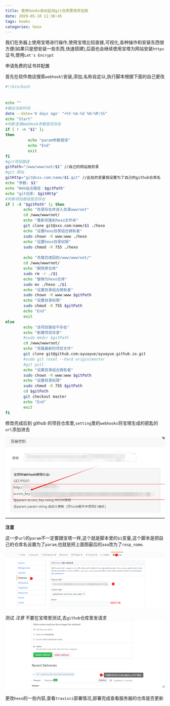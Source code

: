 ```yaml
---
title: 使用hooks自动监测git仓库更改并拉取
date: 2020-05-10 11:38:45
tags: hooks
categories: heox
---
```


 我们在务器上使用宝塔进行操作,使用宝塔比较直接,可视化,各种操作和安装东西很方便(如果只是想安装一些东西,快速搭建),后面也会继续使用宝塔为网站安装`https`证书,使用`Let's Encrypt`

申请免费的证书并配置

<!--more-->

首先在软件商店搜索`webhookl`安装,添加,名称自定以,执行脚本根据下面的自己更改

```sh
#!/bin/bash
 

echo ""
#输出当前时间
date --date='0 days ago' "+%Y-%m-%d %H:%M:%S"
echo "Start"
#判断宝塔WebHook参数是否存在
if [ ! -n "$1" ];
then 
          echo "param参数错误"
          echo "End"
          exit
fi
#git项目路径
gitPath="/www/wwwroot/$1" //自己的网站根目录
#git 网址
gitHttp="git@xxx.com:name/$1.git" //此处的变量我设置为了自己的github仓库名
echo "参数: $1"
echo "Web站点路径：$gitPath"
echo "git仓库: $gitHttp"
#判断项目路径是否存在
if [ -d "$gitPath" ]; then
		echo "目录存在并进入目录wwwroot"
		cd /www/wwwroot/
		echo "重新克隆到hexo文件夹"
		git clone git@xxx.com:name/$1 ./hexo
		echo "设置hexo目录组合拥有者"
		sudo chown -R www:www ./hexo
		echo "设置hexo目录权限"
		sudo chmod -R 755 ./hexo
		
		echo "克隆完成回到/www/wwwroot/"
		cd /www/wwwroot/
		echo "删除原仓库"
        sudo rm -r ./$1
		echo "替换为hexo仓库"
		sudo mv ./hexo ./$1
		echo "设置目录组合拥有者"
        sudo chown -R www:www $gitPath
        echo "设置目录权限"
		sudo chmod -R 755 $gitPath
        echo "End"
        exit
else
        echo "该项目路径不存在"
        echo "新建项目目录"
        #sudo mkdir $gitPath
        cd /www/wwwroot/
        echo "克隆最新的项目文件"
		git clone git@github.com:ayuayue/ayuayue.github.io.git
        #sudo git reset --hard origin/master
        #git pull
		echo "设置目录组合拥有者"
        sudo chown -R www:www $gitPath
        echo "设置目录权限"
		sudo chmod -R 755 $gitPath
		cd $gitPath
		git checkout master
        echo "End"
        exit
fi
```

修改完成后到 github 的项目仓库里,`setting`里的`webhooks`将宝塔生成的密匙的`url`添加进去

![1589083395626](hexo-02/1589083395626.png)

**注意**

这一步`url`的`param`不一定要跟宝塔一样,这个就是脚本里的`$1`变量,这个脚本是把自己的仓库名设置为了`param`,也就是把上面图最后的`aaa`改为了`resp_name`.

![1589083432370](hexo-02/1589083432370.png)

测试
_注意_
不要在宝塔里测试,去`github`仓库里发请求
![1589085659325](hexo-02/1589085659325.png)

更改`hexo`的一些内容,查看`travisci`部署情况,部署完成查看服务器的仓库是否更新
